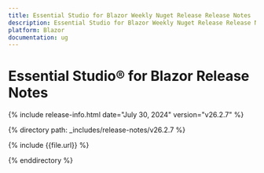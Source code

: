 ```yaml
---
title: Essential Studio for Blazor Weekly Nuget Release Release Notes  
description: Essential Studio for Blazor Weekly Nuget Release Release Notes  
platform: Blazor
documentation: ug
---
```


# Essential Studio&reg; for Blazor  Release Notes  

{% include release-info.html date="July 30, 2024"  version="v26.2.7" %} 

{% directory path: _includes/release-notes/v26.2.7 %}

{% include {{file.url}} %}

{% enddirectory %}